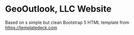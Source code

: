 # GeoOutlook, LLC Website
Based on s simple but clean Bootstrap 5 HTML template from https://templatedeck.com
